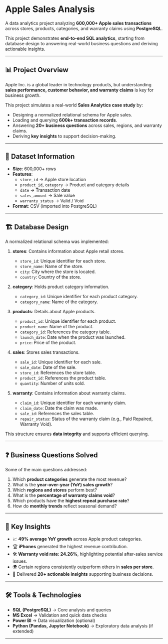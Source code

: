 # Apple Sales Analysis  

A data analytics project analyzing **600,000+ Apple sales transactions** across stores, products, categories, and warranty claims using **PostgreSQL**.  

This project demonstrates **end-to-end SQL analytics**, starting from database design to answering real-world business questions and deriving actionable insights.  

---

## 📊 Project Overview  

Apple Inc. is a global leader in technology products, but understanding **sales performance, customer behavior, and warranty claims** is key for business growth.  

This project simulates a real-world **Sales Analytics case study** by:  
- Designing a normalized relational schema for Apple sales.  
- Loading and querying **600k+ transaction records**.  
- Answering **20+ business questions** across sales, regions, and warranty claims.  
- Deriving **key insights** to support decision-making.  

---

## 📂 Dataset Information  

- **Size**: 600,000+ rows  
- **Features**:  
  - `store_id` → Apple store location  
  - `product_id`, `category` → Product and category details  
  - `date` → Transaction date  
  - `sales_amount` → Sale value  
  - `warranty_status` → Valid / Void  
- **Format**: CSV (imported into PostgreSQL)  

---

## 🏗️ Database Design  

A normalized relational schema was implemented:  

1. **stores**: Contains information about Apple retail stores.
   - `store_id`: Unique identifier for each store.
   - `store_name`: Name of the store.
   - `city`: City where the store is located.
   - `country`: Country of the store.

2. **category**: Holds product category information.
   - `category_id`: Unique identifier for each product category.
   - `category_name`: Name of the category.

3. **products**: Details about Apple products.
   - `product_id`: Unique identifier for each product.
   - `product_name`: Name of the product.
   - `category_id`: References the category table.
   - `launch_date`: Date when the product was launched.
   - `price`: Price of the product.

4. **sales**: Stores sales transactions.
   - `sale_id`: Unique identifier for each sale.
   - `sale_date`: Date of the sale.
   - `store_id`: References the store table.
   - `product_id`: References the product table.
   - `quantity`: Number of units sold.

5. **warranty**: Contains information about warranty claims.
   - `claim_id`: Unique identifier for each warranty claim.
   - `claim_date`: Date the claim was made.
   - `sale_id`: References the sales table.
   - `repair_status`: Status of the warranty claim (e.g., Paid Repaired, Warranty Void).

This structure ensures **data integrity** and supports efficient querying.  

---

## ❓ Business Questions Solved  

Some of the main questions addressed:  
1. Which **product categories** generate the most revenue?  
2. What is the **year-over-year (YoY) sales growth**?  
3. Which **regions and stores** perform best?  
4. What is the **percentage of warranty claims void**?  
5. Which products have the **highest repeat purchase rate**?  
6. How do **monthly trends** reflect seasonal demand?  

---

## 🚀 Key Insights  

- 📈 **49% average YoY growth** across Apple product categories.  
- 🏆 **iPhones** generated the highest revenue contribution.  
- 🛠️ **Warranty void rate: 24.26%**, highlighting potential after-sales service issues.  
- 🌍 Certain regions consistently outperform others in **sales per store**.  
- 🔎 Delivered **20+ actionable insights** supporting business decisions.  

---

## 🛠️ Tools & Technologies  

- **SQL (PostgreSQL)** → Core analysis and queries  
- **MS Excel** → Validation and quick data checks  
- **Power BI** → Data visualization (optional)  
- **Python (Pandas, Jupyter Notebook)** → Exploratory data analysis (if extended)  

---



